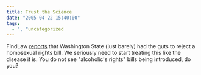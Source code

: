 ```yaml
---
title: Trust the Science
date: "2005-04-22 15:40:00"
tags:
  - ", "uncategorized
---
```

<p> FindLaw <a href="http://news.findlaw.com/ap/o/632/04-21-2005/a1990008891a3d86.html">reports</a>
that Washington State (just barely) had the guts to reject a
homosexual rights bill.  We seriously need to start treating this
like the disease it is.  You do not see "alcoholic's rights" bills
being introduced, do you?</p>

